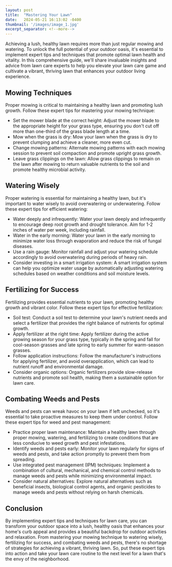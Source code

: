 ```yaml
---
layout: post
title:  "Mastering Your Lawn"
date:   2024-05-21 16:13:02 -0400
thumbnail: '/images/image_1.jpg'
excerpt_separator: <!--more-->
---
```

Achieving a lush, healthy lawn requires more than just regular mowing and watering. <!--more-->To unlock the full potential of your outdoor oasis, it's essential to implement expert tips and techniques that promote optimal lawn health and vitality. In this comprehensive guide, we'll share invaluable insights and advice from lawn care experts to help you elevate your lawn care game and cultivate a vibrant, thriving lawn that enhances your outdoor living experience.

## Mowing Techniques
Proper mowing is critical to maintaining a healthy lawn and promoting lush growth. Follow these expert tips for mastering your mowing technique:
* Set the mower blade at the correct height: Adjust the mower blade to the appropriate height for your grass type, ensuring you don't cut off more than one-third of the grass blade length at a time.
* Mow when the grass is dry: Mow your lawn when the grass is dry to prevent clumping and achieve a cleaner, more even cut.
* Change mowing patterns: Alternate mowing patterns with each mowing session to prevent soil compaction and promote upright grass growth.
* Leave grass clippings on the lawn: Allow grass clippings to remain on the lawn after mowing to return valuable nutrients to the soil and promote healthy microbial activity.

## Watering Wisely
Proper watering is essential for maintaining a healthy lawn, but it's important to water wisely to avoid overwatering or underwatering. Follow these expert tips for efficient watering:
* Water deeply and infrequently: Water your lawn deeply and infrequently to encourage deep root growth and drought tolerance. Aim for 1-2 inches of water per week, including rainfall.
* Water in the early morning: Water your lawn in the early morning to minimize water loss through evaporation and reduce the risk of fungal diseases.
* Use a rain gauge: Monitor rainfall and adjust your watering schedule accordingly to avoid overwatering during periods of heavy rain.
* Consider investing in a smart irrigation system: A smart irrigation system can help you optimize water usage by automatically adjusting watering schedules based on weather conditions and soil moisture levels.

## Fertilizing for Success
Fertilizing provides essential nutrients to your lawn, promoting healthy growth and vibrant color. Follow these expert tips for effective fertilization:
* Soil test: Conduct a soil test to determine your lawn's nutrient needs and select a fertilizer that provides the right balance of nutrients for optimal growth.
* Apply fertilizer at the right time: Apply fertilizer during the active growing season for your grass type, typically in the spring and fall for cool-season grasses and late spring to early summer for warm-season grasses.
* Follow application instructions: Follow the manufacturer's instructions for applying fertilizer, and avoid overapplication, which can lead to nutrient runoff and environmental damage.
* Consider organic options: Organic fertilizers provide slow-release nutrients and promote soil health, making them a sustainable option for lawn care.

## Combating Weeds and Pests
Weeds and pests can wreak havoc on your lawn if left unchecked, so it's essential to take proactive measures to keep them under control. Follow these expert tips for weed and pest management:
* Practice proper lawn maintenance: Maintain a healthy lawn through proper mowing, watering, and fertilizing to create conditions that are less conducive to weed growth and pest infestations.
* Identify weeds and pests early: Monitor your lawn regularly for signs of weeds and pests, and take action promptly to prevent them from spreading.
* Use integrated pest management (IPM) techniques: Implement a combination of cultural, mechanical, and chemical control methods to manage weeds and pests while minimizing environmental impact.
* Consider natural alternatives: Explore natural alternatives such as beneficial insects, biological control agents, and organic pesticides to manage weeds and pests without relying on harsh chemicals.

## Conclusion
By implementing expert tips and techniques for lawn care, you can transform your outdoor space into a lush, healthy oasis that enhances your home's curb appeal and provides a beautiful backdrop for outdoor activities and relaxation. From mastering your mowing technique to watering wisely, fertilizing for success, and combating weeds and pests, there's no shortage of strategies for achieving a vibrant, thriving lawn. So, put these expert tips into action and take your lawn care routine to the next level for a lawn that's the envy of the neighborhood.
